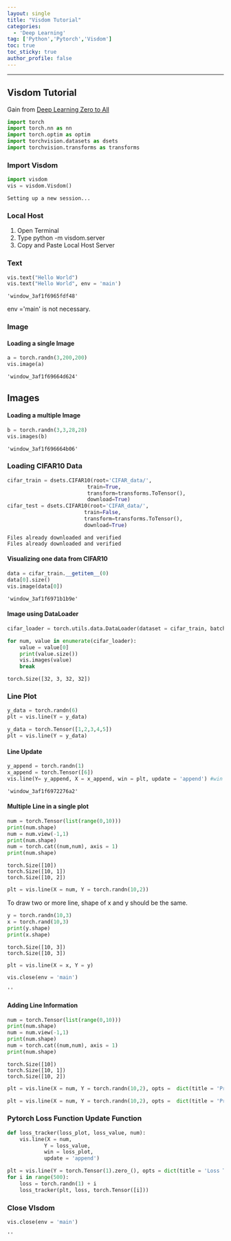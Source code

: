 ```yaml
---
layout: single
title: "Visdom Tutorial"
categories: 
  - 'Deep Learning'
tag: ['Python','Pytorch','Visdom']
toc: true
toc_sticky: true
author_profile: false
---
```




---



## Visdom Tutorial

Gain from [Deep Learning Zero to All](https://www.youtube.com/watch?v=bAPzUjfPAlQ&list=PLQ28Nx3M4JrhkqBVIXg-i5_CVVoS1UzAv&index=21)


```python
import torch
import torch.nn as nn
import torch.optim as optim
import torchvision.datasets as dsets
import torchvision.transforms as transforms
```

### Import Visdom


```python
import visdom
vis = visdom.Visdom()
```

    Setting up a new session...


### Local Host

1. Open Terminal
2. Type python -m visdom.server
3. Copy and Paste Local Host Server

### Text


```python
vis.text("Hello World")
vis.text("Hello World", env = 'main')
```




    'window_3af1f6965fdf48'



env ='main' is not necessary.

### Image

#### Loading a single Image


```python
a = torch.randn(3,200,200)
vis.image(a)
```




    'window_3af1f69664d624'



## Images

#### Loading a multiple Image


```python
b = torch.randn(3,3,28,28)
vis.images(b)
```




    'window_3af1f696664b06'



### Loading CIFAR10 Data


```python
cifar_train = dsets.CIFAR10(root='CIFAR_data/',
                          train=True,
                          transform=transforms.ToTensor(),
                          download=True)
cifar_test = dsets.CIFAR10(root='CIFAR_data/',
                         train=False,
                         transform=transforms.ToTensor(),
                         download=True)
```

    Files already downloaded and verified
    Files already downloaded and verified


#### Visualizing one data from CIFAR10


```python
data = cifar_train.__getitem__(0)
data[0].size()
vis.image(data[0])
```




    'window_3af1f6971b1b9e'



#### Image using DataLoader


```python
cifar_loader = torch.utils.data.DataLoader(dataset = cifar_train, batch_size = 32, shuffle = True)
```


```python
for num, value in enumerate(cifar_loader):
    value = value[0]
    print(value.size())
    vis.images(value)
    break
```

    torch.Size([32, 3, 32, 32])


### Line Plot


```python
y_data = torch.randn(6)
plt = vis.line(Y = y_data)
```


```python
y_data = torch.Tensor([1,2,3,4,5])
plt = vis.line(Y = y_data)
```

#### Line Update


```python
y_append = torch.randn(1)
x_append = torch.Tensor([6])
vis.line(Y= y_append, X = x_append, win = plt, update = 'append') #win = plt, plt 로 선의 이름을 정했기 때문
```




    'window_3af1f6972276a2'



#### Multiple Line in a single plot


```python
num = torch.Tensor(list(range(0,10)))
print(num.shape)
num = num.view(-1,1)
print(num.shape)
num = torch.cat((num,num), axis = 1)
print(num.shape)
```

    torch.Size([10])
    torch.Size([10, 1])
    torch.Size([10, 2])



```python
plt = vis.line(X = num, Y = torch.randn(10,2))
```

To draw two or more line, shape of x and y should be the same.


```python
y = torch.randn(10,3)
x = torch.rand(10,3)
print(y.shape)
print(x.shape)
```

    torch.Size([10, 3])
    torch.Size([10, 3])



```python
plt = vis.line(X = x, Y = y)
```


```python
vis.close(env = 'main')
```




    ''



#### Adding Line Information


```python
num = torch.Tensor(list(range(0,10)))
print(num.shape)
num = num.view(-1,1)
print(num.shape)
num = torch.cat((num,num), axis = 1)
print(num.shape)
```

    torch.Size([10])
    torch.Size([10, 1])
    torch.Size([10, 2])



```python
plt = vis.line(X = num, Y = torch.randn(10,2), opts =  dict(title = 'Practice 1', showlegend = True))
```


```python
plt = vis.line(X = num, Y = torch.randn(10,2), opts =  dict(title = 'Practice 1',legend = ['#1','#2'], showlegend = True))
```

### Pytorch Loss Function Update Function


```python
def loss_tracker(loss_plot, loss_value, num):
    vis.line(X = num,
            Y = loss_value,
            win = loss_plot,
            update = 'append')
```


```python
plt = vis.line(Y = torch.Tensor(1).zero_(), opts = dict(title = 'Loss Tracker'))
for i in range(500):
    loss = torch.randn(1) + i
    loss_tracker(plt, loss, torch.Tensor([i]))
```

### Close VIsdom


```python
vis.close(env = 'main')
```




    ''

